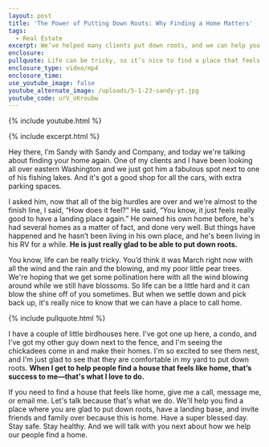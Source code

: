 ```yaml
---
layout: post
title: 'The Power of Putting Down Roots: Why Finding a Home Matters'
tags:
  - Real Estate
excerpt: We’ve helped many clients put down roots, and we can help you too.
enclosure:
pullquote: Life can be tricky, so it’s nice to find a place that feels like home.
enclosure_type: video/mp4
enclosure_time:
use_youtube_image: false
youtube_alternate_image: /uploads/5-1-23-sandy-yt.jpg
youtube_code: urV_oKroubw
---
```

{% include youtube.html %}

{% include excerpt.html %}

Hey there, I’m Sandy with Sandy and Company, and today we're talking about finding your home again. One of my clients and I have been looking all over eastern Washington and we just got him a fabulous spot next to one of his fishing lakes. And it's got a good shop for all the cars, with extra parking spaces.&nbsp;

I asked him, now that all of the big hurdles are over and we're almost to the finish line, I said, “How does it feel?” He said, “You know, it just feels really good to have a landing place again.” He owned his own home before, he's had several homes as a matter of fact, and done very well. But things have happened and he hasn’t been living in his own place, and he's been living in his RV for a while. **He is just really glad to be able to put down roots.**&nbsp;

You know, life can be really tricky. You’d think it was March right now with all the wind and the rain and the blowing, and my poor little pear trees. We're hoping that we get some pollination here with all the wind blowing around while we still have blossoms. So life can be a little hard and it can blow the shine off of you sometimes. But when we settle down and pick back up, it's really nice to know that we can have a place to call home.

{% include pullquote.html %}

I have a couple of little birdhouses here. I've got one up here, a condo, and I've got my other guy down next to the fence, and I'm seeing the chickadees come in and make their homes. I'm so excited to see them nest, and I'm just glad to see that they are comfortable in my yard to put down roots. **When I get to help people find a house that feels like home, that’s success to me—that's what I love to do.**&nbsp;

If you need to find a house that feels like home, give me a call, message me, or email me. Let's talk because that's what we do. We'll help you find a place where you are glad to put down roots, have a landing base, and invite friends and family over because this is home. Have a super blessed day. Stay safe. Stay healthy. And we will talk with you next about how we help our people find a home.